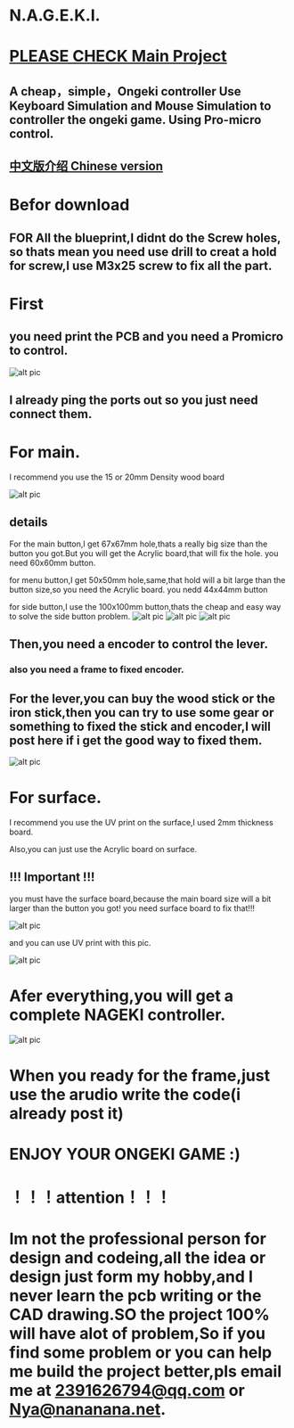 # N.A.G.E.K.I.
# [PLEASE CHECK Main Project](https://github.com/Nana0Nana/NAGEKI)
## A cheap，simple，Ongeki controller Use Keyboard Simulation and Mouse Simulation to controller the ongeki game. Using Pro-micro control.
## [中文版介绍 Chinese version](https://github.com/Nana0Nana/N.A.G.E.K.I./blob/main/README_CN.md)

# Befor download

## FOR All the blueprint,I __didnt__ do the Screw holes, so thats mean you need use drill to creat a hold for screw,I use M3x25 screw to fix all the part.

# First
## you need print the PCB and you need a Promicro to control.

![alt pic](https://github.com/Nana0Nana/N.A.G.E.K.I./blob/main/pic/pcb.png?raw=true)

## I already ping the ports out so you just need connect them.


# For main.

I recommend you use the 15 or 20mm Density wood board

![alt pic](https://github.com/Nana0Nana/N.A.G.E.K.I./blob/main/pic/main.png?raw=true)

## details

For the main button,I get 67x67mm hole,thats a really big size than the button you got.But you will get the Acrylic board,that will fix the hole.
you need 60x60mm button.

for menu button,I get 50x50mm hole,same,that hold will a bit large than the button size,so you need the Acrylic board.
you nedd 44x44mm button

for side button,I use the 100x100mm button,thats the cheap and easy way to solve the side button problem.
![alt pic](https://github.com/Nana0Nana/N.A.G.E.K.I./blob/main/pic/IMG_8376.PNG?raw=true)
![alt pic](https://github.com/Nana0Nana/N.A.G.E.K.I./blob/main/pic/IMG_8377.PNG?raw=true)
![alt pic](https://github.com/Nana0Nana/N.A.G.E.K.I./blob/main/pic/IMG_8378.PNG?raw=true)

## Then,you need a encoder to control the lever.
### also you need a frame to fixed encoder.
## For the lever,you can buy the wood stick or the iron stick,then you can try to use some gear or something to fixed the stick and encoder,I will post here if i get the good way to fixed them.

![alt pic](https://github.com/Nana0Nana/N.A.G.E.K.I./blob/main/pic/IMG_8379.PNG?raw=true)

# For surface.
I recommend you use the UV print on the surface,I used 2mm thickness board.

Also,you can just use the Acrylic board on surface.

## !!! Important !!!

you must have the surface board,because the main board size will a bit larger than the button you got! you need surface board to fix that!!!

![alt pic](https://github.com/Nana0Nana/N.A.G.E.K.I./blob/main/pic/QQ%E6%88%AA%E5%9B%BE20211012202125.png?raw=true)

and you can use UV print with this pic.

![alt pic](https://github.com/Nana0Nana/N.A.G.E.K.I./blob/main/surface%20print.png?raw=true)


# Afer everything,you will get a complete NAGEKI controller.


![alt pic](https://github.com/Nana0Nana/N.A.G.E.K.I./blob/main/pic/IMG_8332.JPG?raw=true)


# When you ready for the frame,just use the arudio write the code(i already post it)

# ENJOY YOUR ONGEKI GAME :)

# ！！！attention！！！
# Im not the professional person for design and codeing,all the idea or design just form my hobby,and I never learn the pcb writing or the CAD drawing.SO the project 100% will have alot of problem,So if you find some problem or you can help me build the project better,pls email me at 2391626794@qq.com  or  Nya@nananana.net.
